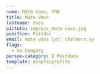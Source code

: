 ```yaml
---
name: Máté Vass, PhD
title: Mate-Vass
lastname: Vass
picture: img/pic_mate-vass.jpg
position: Postdoc
email: mate.vass [at] chalmers.se
flags:
  - hu Hungary
person-category: E Postdocs
template: people/profile
---
```

